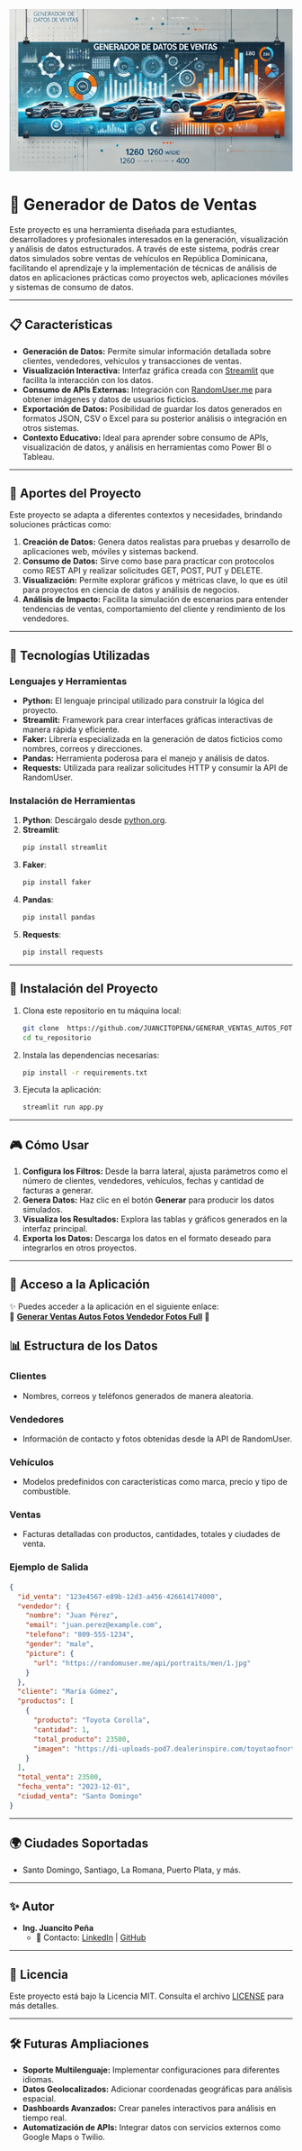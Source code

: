
![Generador de Datos de Ventas](generador.webp)


# 🚗 Generador de Datos de Ventas

Este proyecto es una herramienta diseñada para estudiantes, desarrolladores y profesionales interesados en la generación, visualización y análisis de datos estructurados. A través de este sistema, podrás crear datos simulados sobre ventas de vehículos en República Dominicana, facilitando el aprendizaje y la implementación de técnicas de análisis de datos en aplicaciones prácticas como proyectos web, aplicaciones móviles y sistemas de consumo de datos.

---

## 📋 Características
- **Generación de Datos:** Permite simular información detallada sobre clientes, vendedores, vehículos y transacciones de ventas.
- **Visualización Interactiva:** Interfaz gráfica creada con [Streamlit](https://streamlit.io/) que facilita la interacción con los datos.
- **Consumo de APIs Externas:** Integración con [RandomUser.me](https://randomuser.me/) para obtener imágenes y datos de usuarios ficticios.
- **Exportación de Datos:** Posibilidad de guardar los datos generados en formatos JSON, CSV o Excel para su posterior análisis o integración en otros sistemas.
- **Contexto Educativo:** Ideal para aprender sobre consumo de APIs, visualización de datos, y análisis en herramientas como Power BI o Tableau.

---

## 🌟 Aportes del Proyecto
Este proyecto se adapta a diferentes contextos y necesidades, brindando soluciones prácticas como:

1. **Creación de Datos:** Genera datos realistas para pruebas y desarrollo de aplicaciones web, móviles y sistemas backend.
2. **Consumo de Datos:** Sirve como base para practicar con protocolos como REST API y realizar solicitudes GET, POST, PUT y DELETE.
3. **Visualización:** Permite explorar gráficos y métricas clave, lo que es útil para proyectos en ciencia de datos y análisis de negocios.
4. **Análisis de Impacto:** Facilita la simulación de escenarios para entender tendencias de ventas, comportamiento del cliente y rendimiento de los vendedores.

---

## 🔧 Tecnologías Utilizadas

### Lenguajes y Herramientas
- **Python:** El lenguaje principal utilizado para construir la lógica del proyecto.
- **Streamlit:** Framework para crear interfaces gráficas interactivas de manera rápida y eficiente.
- **Faker:** Librería especializada en la generación de datos ficticios como nombres, correos y direcciones.
- **Pandas:** Herramienta poderosa para el manejo y análisis de datos.
- **Requests:** Utilizada para realizar solicitudes HTTP y consumir la API de RandomUser.

### Instalación de Herramientas

1. **Python**: Descárgalo desde [python.org](https://www.python.org/).
2. **Streamlit**:
   ```bash
   pip install streamlit
   ```
3. **Faker**:
   ```bash
   pip install faker
   ```
4. **Pandas**:
   ```bash
   pip install pandas
   ```
5. **Requests**:
   ```bash
   pip install requests
   ```

---

## 🚀 Instalación del Proyecto

1. Clona este repositorio en tu máquina local:
   ```bash
   git clone  https://github.com/JUANCITOPENA/GENERAR_VENTAS_AUTOS_FOTOS_VENDEDOR_FOTOS.git
   cd tu_repositorio
   ```

2. Instala las dependencias necesarias:
   ```bash
   pip install -r requirements.txt
   ```

3. Ejecuta la aplicación:
   ```bash
   streamlit run app.py
   ```

---

## 🎮 Cómo Usar

1. **Configura los Filtros:** Desde la barra lateral, ajusta parámetros como el número de clientes, vendedores, vehículos, fechas y cantidad de facturas a generar.
2. **Genera Datos:** Haz clic en el botón **Generar** para producir los datos simulados.
3. **Visualiza los Resultados:** Explora las tablas y gráficos generados en la interfaz principal.
4. **Exporta los Datos:** Descarga los datos en el formato deseado para integrarlos en otros proyectos.

---

## 🌟 Acceso a la Aplicación

✨ Puedes acceder a la aplicación en el siguiente enlace:  
🔗 [**Generar Ventas Autos Fotos Vendedor Fotos Full**](https://generarventasautosfotosvendedorfotosful.streamlit.app/) 🚀


## 📊 Estructura de los Datos

### Clientes
- Nombres, correos y teléfonos generados de manera aleatoria.

### Vendedores
- Información de contacto y fotos obtenidas desde la API de RandomUser.

### Vehículos
- Modelos predefinidos con características como marca, precio y tipo de combustible.

### Ventas
- Facturas detalladas con productos, cantidades, totales y ciudades de venta.

### Ejemplo de Salida
```json
{
  "id_venta": "123e4567-e89b-12d3-a456-426614174000",
  "vendedor": {
    "nombre": "Juan Pérez",
    "email": "juan.perez@example.com",
    "telefono": "809-555-1234",
    "gender": "male",
    "picture": {
      "url": "https://randomuser.me/api/portraits/men/1.jpg"
    }
  },
  "cliente": "María Gómez",
  "productos": [
    {
      "producto": "Toyota Corolla",
      "cantidad": 1,
      "total_producto": 23500,
      "imagen": "https://di-uploads-pod7.dealerinspire.com/toyotaofnorthmiami/uploads/2022/10/2023-GR-Corolla-1.png"
    }
  ],
  "total_venta": 23500,
  "fecha_venta": "2023-12-01",
  "ciudad_venta": "Santo Domingo"
}
```

---

## 🌍 Ciudades Soportadas
- Santo Domingo, Santiago, La Romana, Puerto Plata, y más.

---

## ✨ Autor
- **Ing. Juancito Peña**
  - 🚀 Contacto: [LinkedIn](https://www.linkedin.com/in/juancitopeña) | [GitHub](https://github.com/JUANCITOPENA)

---

## 📜 Licencia
Este proyecto está bajo la Licencia MIT. Consulta el archivo [LICENSE](LICENSE) para más detalles.

---

## 🛠️ Futuras Ampliaciones
- **Soporte Multilenguaje:** Implementar configuraciones para diferentes idiomas.
- **Datos Geolocalizados:** Adicionar coordenadas geográficas para análisis espacial.
- **Dashboards Avanzados:** Crear paneles interactivos para análisis en tiempo real.
- **Automatización de APIs:** Integrar datos con servicios externos como Google Maps o Twilio.

